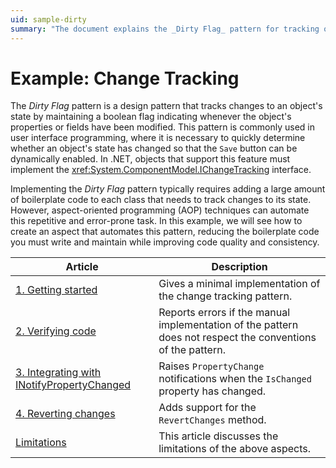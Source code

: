 ```yaml
---
uid: sample-dirty
summary: "The document explains the _Dirty Flag_ pattern for tracking object state changes, its implementation in .NET, and automating it using aspect-oriented programming."
---
```


# Example: Change Tracking

The _Dirty Flag_ pattern is a design pattern that tracks changes to an object's state by maintaining a boolean flag indicating whenever the object's properties or fields have been modified. This pattern is commonly used in user interface programming, where it is necessary to quickly determine whether an object's state has changed so that the `Save` button can be dynamically enabled. In .NET, objects that support this feature must implement the <xref:System.ComponentModel.IChangeTracking> interface.

Implementing the _Dirty Flag_ pattern typically requires adding a large amount of boilerplate code to each class that needs to track changes to its state. However, aspect-oriented programming (AOP) techniques can automate this repetitive and error-prone task. In this example, we will see how to create an aspect that automates this pattern, reducing the boilerplate code you must write and maintain while improving code quality and consistency.

| Article | Description |
| --- | --- |
| [1. Getting started](change-tracking-1/README.md) | Gives a minimal implementation of the change tracking pattern. |
| [2. Verifying code](change-tracking-2/README.md) | Reports errors if the manual implementation of the pattern does not respect the conventions of the pattern. |
| [3. Integrating with INotifyPropertyChanged](change-tracking-3/README.md) | Raises `PropertyChange` notifications when the `IsChanged` property has changed. |
| [4. Reverting changes](change-tracking-4/README.md) | Adds support for the `RevertChanges` method. |
| [Limitations](limitations.md) | This article discusses the limitations of the above aspects. |

